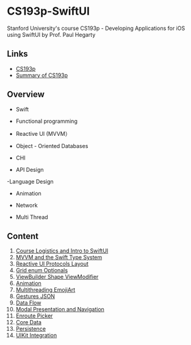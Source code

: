 # CS193p-SwiftUI
Stanford University's course CS193p - Developing Applications for iOS using SwiftUI by Prof. Paul Hegarty 

## Links

- [CS193p](https://cs193p.sites.stanford.edu)
- [Summary of CS193p](summary.md)

## Overview

- Swift

- Functional programming

- Reactive UI (MVVM）

- Object - Oriented Databases

- CHI

- API Design

-Language Design

- Animation

- Network

- Multi Thread

## Content

1. [Course Logistics and Intro to SwiftUI](https://cs193p.sites.stanford.edu/sites/g/files/sbiybj16636/files/media/file/l1.pdf)
2. [MVVM and the Swift Type System](https://cs193p.sites.stanford.edu/sites/g/files/sbiybj16636/files/media/file/l2.pdf)
3. [Reactive UI Protocols Layout](https://cs193p.sites.stanford.edu/sites/g/files/sbiybj16636/files/media/file/l3_0.pdf)
4. [Grid enum Optionals](https://cs193p.sites.stanford.edu/sites/g/files/sbiybj16636/files/media/file/l4.pdf)
5. [ViewBuilder Shape ViewModifier](https://cs193p.sites.stanford.edu/sites/g/files/sbiybj16636/files/media/file/lecture_5.pdf)
6. [Animation](https://cs193p.sites.stanford.edu/sites/g/files/sbiybj16636/files/media/file/lecture_6.pdf)
7. [Multithreading EmojiArt](https://cs193p.sites.stanford.edu/sites/g/files/sbiybj16636/files/media/file/lecture_7_0.pdf)
8. [Gestures JSON](https://cs193p.sites.stanford.edu/sites/g/files/sbiybj16636/files/media/file/lecture_8.pdf)
9. [Data Flow](https://cs193p.sites.stanford.edu/sites/g/files/sbiybj16636/files/media/file/l9_0.pdf)
10. [Modal Presentation and Navigation](https://cs193p.sites.stanford.edu/sites/g/files/sbiybj16636/files/media/file/l10.pdf)
11. [Enroute Picker](https://cs193p.sites.stanford.edu/sites/g/files/sbiybj16636/files/media/file/l11.pdf)
12. [Core Data](https://cs193p.sites.stanford.edu/sites/g/files/sbiybj16636/files/media/file/l12.pdf)
13. [Persistence](https://cs193p.sites.stanford.edu/sites/g/files/sbiybj16636/files/media/file/l13.pdf)
14. [UIKit Integration](https://cs193p.sites.stanford.edu/sites/g/files/sbiybj16636/files/media/file/l14.pdf)
